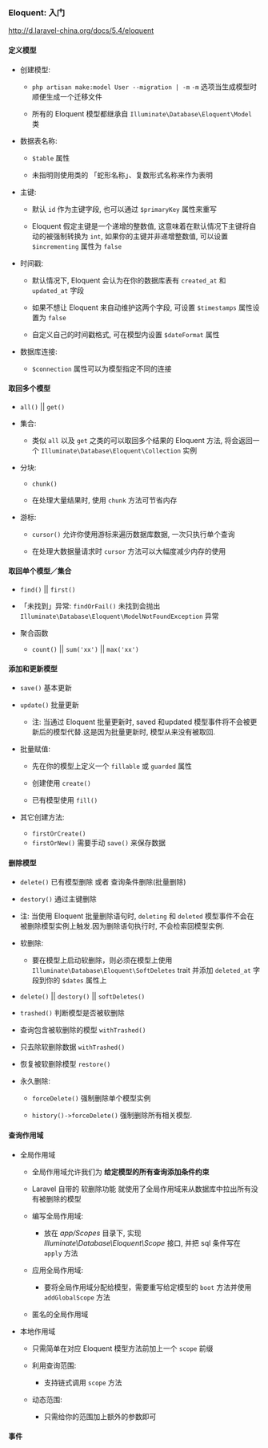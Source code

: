 ### Eloquent: 入门
http://d.laravel-china.org/docs/5.4/eloquent


#### 定义模型
* 创建模型:
    * `php artisan make:model User --migration | -m` `-m` 选项当生成模型时顺便生成一个迁移文件

    * 所有的 Eloquent 模型都继承自 `Illuminate\Database\Eloquent\Model` 类

* 数据表名称:
    * `$table` 属性

    * 未指明则使用类的 「蛇形名称」、复数形式名称来作为表明

* 主键:
    * 默认 `id` 作为主键字段, 也可以通过 `$primaryKey` 属性来重写

    * Eloquent 假定主键是一个递增的整数值, 这意味着在默认情况下主键将自动的被强制转换为 `int`, 如果你的主键并非递增整数值, 可以设置 `$incrementing` 属性为 `false`

* 时间戳:
    * 默认情况下, Eloquent 会认为在你的数据库表有 `created_at` 和 `updated_at` 字段

    * 如果不想让 Eloquent 来自动维护这两个字段, 可设置 `$timestamps` 属性设置为 `false`

    * 自定义自己的时间戳格式, 可在模型内设置 `$dateFormat` 属性

* 数据库连接:
    * `$connection` 属性可以为模型指定不同的连接


#### 取回多个模型
* `all()` || `get()`

* 集合:
    * 类似 `all` 以及 `get` 之类的可以取回多个结果的 Eloquent 方法, 将会返回一个 `Illuminate\Database\Eloquent\Collection` 实例

* 分块:
    * `chunk()`

    * 在处理大量结果时, 使用 `chunk` 方法可节省内存

* 游标:
    * `cursor()` 允许你使用游标来遍历数据库数据, 一次只执行单个查询

    * 在处理大数据量请求时 `cursor` 方法可以大幅度减少内存的使用


#### 取回单个模型／集合
* `find()` || `first()`

* 「未找到」异常: `findOrFail()` 未找到会抛出 `Illuminate\Database\Eloquent\ModelNotFoundException` 异常

* 聚合函数
    * `count()` || `sum('xx')` || `max('xx')`


#### 添加和更新模型
* `save()` 基本更新

* `update()` 批量更新
    * 注: 当通过 Eloquent 批量更新时, saved 和updated 模型事件将不会被更新后的模型代替.这是因为批量更新时, 模型从来没有被取回.

* 批量赋值:
    * 先在你的模型上定义一个 `fillable` 或 `guarded` 属性

    * 创建使用 `create()`

    * 已有模型使用 `fill()`

* 其它创建方法:
    * `firstOrCreate()`
    * `firstOrNew()` 需要手动 `save()` 来保存数据


#### 删除模型
* `delete()` 已有模型删除 或者 查询条件删除(批量删除)

* `destory()` 通过主键删除

* 注: 当使用 Eloquent 批量删除语句时, `deleting` 和 `deleted` 模型事件不会在被删除模型实例上触发.因为删除语句执行时, 不会检索回模型实例.

* 软删除:
    * 要在模型上启动软删除，则必须在模型上使用 `Illuminate\Database\Eloquent\SoftDeletes` trait 并添加 `deleted_at` 字段到你的 `$dates` 属性上

* `delete()` || `destory()` || `softDeletes()`

* `trashed()` 判断模型是否被软删除

* 查询包含被软删除的模型 `withTrashed()`

* 只去除软删除数据 `withTrashed()`

* 恢复被软删除模型 `restore()`

* 永久删除:
    * `forceDelete()` 强制删除单个模型实例

    * `history()->forceDelete()` 强制删除所有相关模型.


#### 查询作用域
* 全局作用域
    * 全局作用域允许我们为 **给定模型的所有查询添加条件约束**

    * Laravel 自带的 软删除功能 就使用了全局作用域来从数据库中拉出所有没有被删除的模型

    * 编写全局作用域:
        * 放在 *app/Scopes* 目录下, 实现 *Illuminate\Database\Eloquent\Scope* 接口, 并把 sql 条件写在 `apply` 方法

    * 应用全局作用域:
        * 要将全局作用域分配给模型，需要重写给定模型的 `boot` 方法并使用 `addGlobalScope` 方法

    * 匿名的全局作用域

* 本地作用域
    * 只需简单在对应 Eloquent 模型方法前加上一个 `scope` 前缀

    * 利用查询范围:
        * 支持链式调用 `scope` 方法

    * 动态范围:
        * 只需给你的范围加上额外的参数即可

#### 事件
